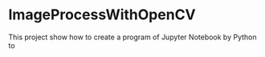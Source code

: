 # ImageProcessWithOpenCV
This project show how to create a program of Jupyter Notebook by Python to 
